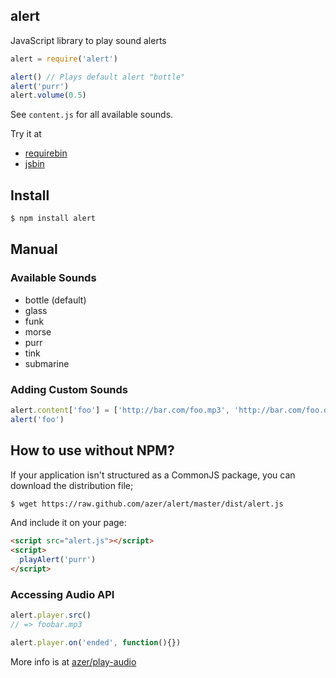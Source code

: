 ## alert

JavaScript library to play sound alerts 

```js
alert = require('alert')

alert() // Plays default alert "bottle"
alert('purr')
alert.volume(0.5)
```

See `content.js` for all available sounds.

Try it at
* [requirebin](http://requirebin.com/?gist=6050220)
* [jsbin](http://jsbin.com/enobox/1/edit)

## Install

```bash
$ npm install alert
```

## Manual

### Available Sounds

* bottle (default)
* glass
* funk
* morse
* purr
* tink
* submarine

### Adding Custom Sounds

```js
alert.content['foo'] = ['http://bar.com/foo.mp3', 'http://bar.com/foo.ogg']
alert('foo')
```

## How to use without NPM?

If your application isn't structured as a CommonJS package, you can download the distribution file;

```bash
$ wget https://raw.github.com/azer/alert/master/dist/alert.js
```

And include it on your page:

```html
<script src="alert.js"></script>
<script>
  playAlert('purr')
</script>
```

### Accessing Audio API

```js
alert.player.src()
// => foobar.mp3

alert.player.on('ended', function(){})
```

More info is at [azer/play-audio](http://github.com/azer/play-audio)
